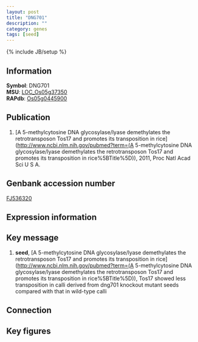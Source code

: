 ```yaml
---
layout: post
title: "DNG701"
description: ""
category: genes
tags: [seed]
---
```

{% include JB/setup %}

## Information
__Symbol__: DNG701  
__MSU__: [LOC_Os05g37350](http://rice.plantbiology.msu.edu/cgi-bin/ORF_infopage.cgi?orf=LOC_Os05g37350)  
__RAPdb__: [Os05g0445900](http://rapdb.dna.affrc.go.jp/viewer/gbrowse_details/irgsp1?name=Os05g0445900)  

## Publication
1. [A 5-methylcytosine DNA glycosylase/lyase demethylates the retrotransposon Tos17 and promotes its transposition in rice](http://www.ncbi.nlm.nih.gov/pubmed?term=(A 5-methylcytosine DNA glycosylase/lyase demethylates the retrotransposon Tos17 and promotes its transposition in rice%5BTitle%5D)), 2011, Proc Natl Acad Sci U S A.

## Genbank accession number
[FJ536320](http://www.ncbi.nlm.nih.gov/nuccore/FJ536320)

## Expression information

## Key message
1. __seed__, [A 5-methylcytosine DNA glycosylase/lyase demethylates the retrotransposon Tos17 and promotes its transposition in rice](http://www.ncbi.nlm.nih.gov/pubmed?term=(A 5-methylcytosine DNA glycosylase/lyase demethylates the retrotransposon Tos17 and promotes its transposition in rice%5BTitle%5D)),  Tos17 showed less transposition in calli derived from dng701 knockout mutant seeds compared with that in wild-type calli

## Connection

## Key figures


